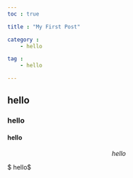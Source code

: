 ```yaml
---
toc : true

title : "My First Post"

category :
    - hello

tag : 
    - hello

---
```


## hello

### hello

#### hello

$$hello$$

$ hello$
